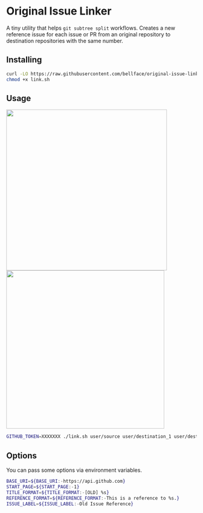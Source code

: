 # Original Issue Linker

A tiny utility that helps `git subtree split` workflows.
Creates a new reference issue for each issue or PR from an original repository to destination repositories with the same number.

## Installing

```bash
curl -LO https://raw.githubusercontent.com/bellface/original-issue-linker/master/link.sh
chmod +x link.sh
```

## Usage

<img width="425" alt="" src="https://user-images.githubusercontent.com/1351893/77214345-11e60900-6b52-11ea-9d1b-66be8163162c.png">
<img width="418" alt="" src="https://user-images.githubusercontent.com/1351893/77214347-13173600-6b52-11ea-88fa-f37deb55636d.png">

```bash
GITHUB_TOKEN=XXXXXXX ./link.sh user/source user/destination_1 user/destination_2 ...
```

## Options

You can pass some options via environment variables.

```bash
BASE_URI=${BASE_URI:-https://api.github.com}
START_PAGE=${START_PAGE:-1}
TITLE_FORMAT=${TITLE_FORMAT:-[OLD] %s}
REFERENCE_FORMAT=${REFERENCE_FORMAT:-This is a reference to %s.}
ISSUE_LABEL=${ISSUE_LABEL:-Old Issue Reference}
```
